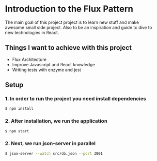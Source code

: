 
# Introduction to the Flux Pattern
The main goal of this project project is to learn new stuff and make awesome small side project. Also to be an inspiration and guide to dive to new technologies in React.

## Things I want to achieve with this project
* Flux Architecture
* Improve Javascript and React knowledge
* Writing tests with enzyme and jest
## Setup
### 1. In order to run the project you need install dependencies

```sh
$ npm install

```
### 2. After installation, we run the application

```sh
$ npm start
```
### 2. Next, we run json-server in parallel

```sh
$ json-server --watch src/db.json --port 3001
```
